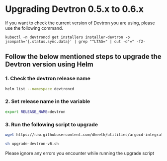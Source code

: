 # Upgrading Devtron 0.5.x to 0.6.x

If you want to check the current version of Devtron you are using, please use the following command.

```
kubectl -n devtroncd get installers installer-devtron -o jsonpath='{.status.sync.data}' | grep "^LTAG=" | cut -d"=" -f2-
```

## Follow the below mentioned steps to upgrade the Devtron version using Helm

### 1. Check the devtron release name

```bash
helm list --namespace devtroncd
```

### 2. Set release name in the variable
```bash
export RELEASE_NAME=devtron
```

### 3. Run the following script to upgrade

```bash
wget https://raw.githubusercontent.com/dheeth/utilities/argocd-integration/scripts/shell/upgrade-devtron-v6.sh
```

```bash
sh upgrade-devtron-v6.sh
```
Please ignore any errors you encounter while running the upgrade script